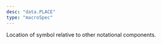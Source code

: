 ```yaml
---
desc: "data.PLACE"
type: "macroSpec"
---
```


Location of symbol relative to other notational components.